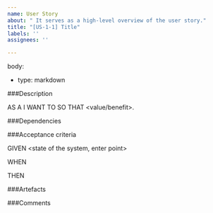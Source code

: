```yaml
---
name: User Story
about: " It serves as a high-level overview of the user story."
title: "[US-1-1] Title"
labels: ''
assignees: ''

---
```

body:
  - type: markdown

###Description

AS A <user>
I WANT TO <action>
SO THAT <value/benefit>.

###Dependencies


###Acceptance criteria

GIVEN <state of the system, enter point>

WHEN <single action>

THEN <result>

###Artefacts


###Comments
